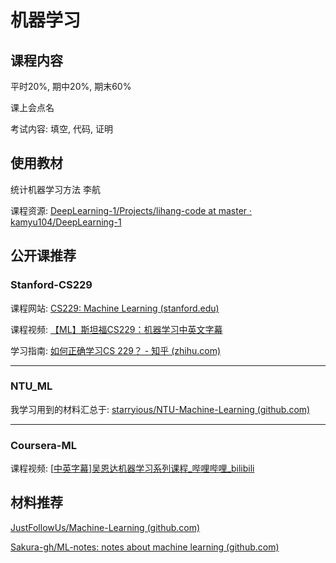 # 机器学习

## 课程内容

平时20%, 期中20%, 期末60%

课上会点名

考试内容: 填空, 代码, 证明

## 使用教材

统计机器学习方法 李航

课程资源: [DeepLearning-1/Projects/lihang-code at master · kamyu104/DeepLearning-1](https://github.com/kamyu104/DeepLearning-1/tree/master/Projects/lihang-code)

## 公开课推荐

### Stanford-CS229

课程网站: [CS229: Machine Learning (stanford.edu)](https://cs229.stanford.edu/)

课程视频:  [【ML】斯坦福CS229：机器学习中英文字幕](https://www.bilibili.com/video/BV19e411W7ga/?spm_id_from=333.999.0.0&vd_source=d03b0f673ed993b8e86fd863bd92d95e)

学习指南: [如何正确学习CS 229？ - 知乎 (zhihu.com)](https://www.zhihu.com/question/59843705)

****

### NTU_ML

我学习用到的材料汇总于: [starryious/NTU-Machine-Learning (github.com)](https://github.com/starryious/NTU-Machine-Learning)

****

### Coursera-ML

课程视频: [[中英字幕\]吴恩达机器学习系列课程_哔哩哔哩_bilibili](https://www.bilibili.com/video/BV164411b7dx/?spm_id_from=333.999.0.0&vd_source=d03b0f673ed993b8e86fd863bd92d95e)

## 材料推荐

[JustFollowUs/Machine-Learning (github.com)](https://github.com/JustFollowUs/Machine-Learning)

[Sakura-gh/ML-notes: notes about machine learning (github.com)](https://github.com/Sakura-gh/ML-notes)